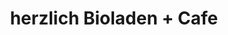 ---
title: "herzlich Bioladen + Cafe"
url: /friedrichshafen/herzlich-bioladen-cafe/
shop: Supermarkt
---